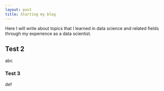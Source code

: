 ```yaml
---
layout: post
title: Starting my blog
---
```


Here I will write about topics that I learned in data science and related
fields through my experience as a data scientist.

## Test 2

abc

### Test 3

def
